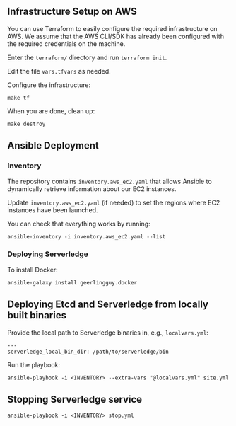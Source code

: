 
## Infrastructure Setup on AWS

You can use Terraform to easily configure the required infrastructure on AWS.
We assume that the AWS CLI/SDK has already been configured with the required
credentials on the machine.

Enter the `terraform/` directory and run `terraform init`.

Edit the file `vars.tfvars` as needed. 

Configure the infrastructure:

	make tf

When you are done, clean up:

	make destroy

## Ansible Deployment

### Inventory

The repository contains `inventory.aws_ec2.yaml` that allows Ansible to
dynamically retrieve information about our EC2 instances.

Update `inventory.aws_ec2.yaml` (if needed) to set the regions where EC2
instances have been launched.

You can check that everything works by running:

	ansible-inventory -i inventory.aws_ec2.yaml --list

### Deploying Serverledge

To install Docker:

	ansible-galaxy install geerlingguy.docker

## Deploying Etcd and Serverledge from locally built binaries

Provide the local path to Serverledge binaries in, e.g., `localvars.yml`:

	---
	serverledge_local_bin_dir: /path/to/serverledge/bin

Run the playbook:

	ansible-playbook -i <INVENTORY> --extra-vars "@localvars.yml" site.yml

## Stopping Serverledge service

	ansible-playbook -i <INVENTORY> stop.yml
